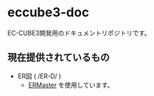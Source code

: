 # eccube3-doc
EC-CUBE3開発用のドキュメントリポジトリです。

## 現在提供されているもの

* ER図 ( /ER-D/ )
  * [ERMaster](http://ermaster.sourceforge.net/index_ja.html) を使用しています。
